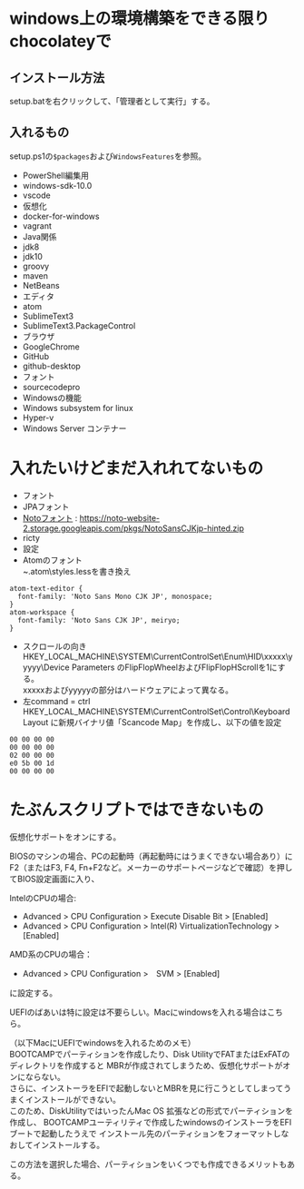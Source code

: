 # windows上の環境構築をできる限りchocolateyで

## インストール方法

setup.batを右クリックして、「管理者として実行」する。

## 入れるもの

setup.ps1の`$packages`および`WindowsFeatures`を参照。

 - PowerShell編集用
  - windows-sdk-10.0
  - vscode
 - 仮想化
  - docker-for-windows
  - vagrant
 - Java関係
  - jdk8
  - jdk10
  - groovy
  - maven
  - NetBeans
 - エディタ
  - atom
  - SublimeText3
  - SublimeText3.PackageControl
 - ブラウザ
  - GoogleChrome
 - GitHub
  - github-desktop
 - フォント
  - sourcecodepro
 - Windowsの機能
  - Windows subsystem for linux
  - Hyper-v
  - Windows Server コンテナー

# 入れたいけどまだ入れれてないもの

- フォント
 - JPAフォント
 - [Notoフォント](http://www.google.com/get/noto/help/cjk/) :  https://noto-website-2.storage.googleapis.com/pkgs/NotoSansCJKjp-hinted.zip
 - ricty
- 設定
 - Atomのフォント  
 ~\.atom\styles.lessを書き換え
```less:
atom-text-editor {
  font-family: 'Noto Sans Mono CJK JP', monospace;
}
atom-workspace {
  font-family: 'Noto Sans CJK JP', meiryo;
}
```
 - スクロールの向き
   HKEY_LOCAL_MACHINE\SYSTEM\CurrentControlSet\Enum\HID\xxxxx\yyyyy\Device Parameters のFlipFlopWheelおよびFlipFlopHScrollを1にする。  
   xxxxxおよびyyyyyの部分はハードウェアによって異なる。
 - 左command = ctrl
HKEY_LOCAL_MACHINE\SYSTEM\CurrentControlSet\Control\Keyboard Layout に新規バイナリ値「Scancode Map」を作成し、以下の値を設定
```
00 00 00 00
00 00 00 00
02 00 00 00
e0 5b 00 1d
00 00 00 00
```

# たぶんスクリプトではできないもの

仮想化サポートをオンにする。

BIOSのマシンの場合、PCの起動時（再起動時にはうまくできない場合あり）にF2（またはF3, F4, Fn+F2など。メーカーのサポートページなどで確認）を押してBIOS設定画面に入り、

IntelのCPUの場合:

- Advanced > CPU Configuration >  Execute Disable Bit > [Enabled]   
- Advanced > CPU Configuration >  Intel(R) VirtualizationTechnology > [Enabled]

AMD系のCPUの場合：

- Advanced > CPU Configuration >　SVM > [Enabled]

に設定する。

UEFIのばあいは特に設定は不要らしい。Macにwindowsを入れる場合はこちら。

（以下MacにUEFIでwindowsを入れるためのメモ）  
BOOTCAMPでパーティションを作成したり、Disk UtilityでFATまたはExFATのディレクトリを作成すると
MBRが作成されてしまうため、仮想化サポートがオンにならない。  
さらに、インストーラをEFIで起動しないとMBRを見に行こうとしてしまってうまくインストールができない。  
このため、DiskUtilityではいったんMac OS 拡張などの形式でパーティションを作成し、
BOOTCAMPユーティリティで作成したwindowsのインストーラをEFIブートで起動したうえで
インストール先のパーティションをフォーマットしなおしてインストールする。

この方法を選択した場合、パーティションをいくつでも作成できるメリットもある。
